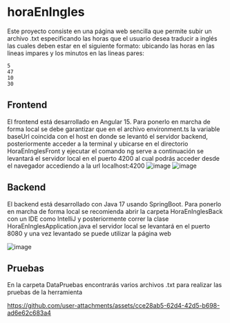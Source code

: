 # horaEnIngles

Este proyecto consiste en una página web sencilla que permite subir un archivo .txt especificando las horas que el usuario desea traducir a inglés las cuales deben estar en el siguiente formato: ubicando las horas en las lineas impares y los minutos en las lineas pares:

    5
    47
    10
    30
## Frontend

El frontend está desarrollado en Angular 15. Para ponerlo en marcha de forma local se debe garantizar que en el archivo environment.ts la variable baseUrl coincida con el host en donde se levantó el servidor backend, posteriormente acceder a la terminal y ubicarse en el directorio HoraEnInglesFront y ejecutar el comando ng serve a continuación se levantará el servidor local en el puerto 4200 al cual podrás acceder desde el navegador accediendo a la url localhost:4200
![image](https://github.com/user-attachments/assets/cd0064e4-ade3-40ec-a118-951ff54e2cca)
![image](https://github.com/user-attachments/assets/96daa260-071c-44d5-8ab9-9a89b90e90b3)

## Backend 

El backend está desarrollado con Java 17 usando SpringBoot. Para ponerlo en marcha de forma local se recomienda abrir la carpeta HoraEnInglesBack con un IDE como IntelliJ y posteriormente correr la clase HoraEnInglesApplication.java el servidor local se levantará en el puerto 8080 y una vez levantado se puede utilizar la página web

![image](https://github.com/user-attachments/assets/36d803da-bdd3-4517-ae12-97e558caf805)


## Pruebas

En la carpeta DataPruebas encontrarás varios archivos .txt para realizar las pruebas de la herramienta

https://github.com/user-attachments/assets/cce28ab5-62d4-42d5-b698-ad6e62c683a4

